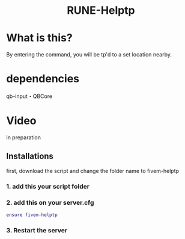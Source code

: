 <h1 align="center">RUNE-Helptp</h1>

# What is this?
By entering the command, you will be tp'd to a set location nearby.

# dependencies
qb-input・QBCore

# Video
in preparation

## Installations

first, download the script and change the folder name to fivem-helptp

### 1. add this your script folder

### 2. add this on your server.cfg
```lua
ensure fivem-helptp
```
### 3. Restart the server
